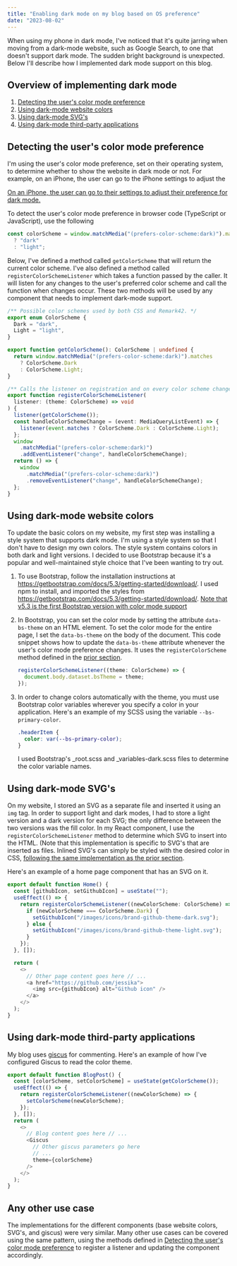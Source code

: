 ```yaml
---
title: "Enabling dark mode on my blog based on OS preference"
date: "2023-08-02"
---
```


When using my phone in dark mode, I've noticed that it's quite jarring when moving from a dark-mode website, such as Google Search, to one that doesn't support dark mode. The sudden bright background is unexpected. Below I'll describe how I implemented dark mode support on this blog.

## Overview of implementing dark mode

1. [Detecting the user's color mode preference](#detecting-the-users-color-mode-preference)
1. [Using dark-mode website colors](#using-dark-mode-website-colors)
1. [Using dark-mode SVG's](#using-dark-mode-svgs)
1. [Using dark-mode third-party applications](#using-dark-mode-third-party-applications)

## Detecting the user's color mode preference

I'm using the user's color mode preference, set on their operating system, to determine whether to show the website in dark mode or not. For example, on an iPhone, the user can go to the iPhone settings to adjust the

[On an iPhone, the user can go to their settings to adjust their preference for dark mode.](/images/dark-mode/iphone_appearance_setting.png)

To detect the user's color mode preference in browser code (TypeScript or JavaScript), use the following

```typescript
const colorScheme = window.matchMedia("(prefers-color-scheme:dark)").matches
  ? "dark"
  : "light";
```

Below, I've defined a method called `getColorScheme` that will return the current color scheme. I've also defined a method called `registerColorSchemeListener` which takes a function passed by the caller. It will listen for any changes to the user's preferred color scheme and call the function when changes occur. These two methods will be used by any component that needs to implement dark-mode support.

```typescript
/** Possible color schemes used by both CSS and Remark42. */
export enum ColorScheme {
  Dark = "dark",
  Light = "light",
}

export function getColorScheme(): ColorScheme | undefined {
  return window.matchMedia("(prefers-color-scheme:dark)").matches
    ? ColorScheme.Dark
    : ColorScheme.Light;
}

/** Calls the listener on registration and on every color scheme change. */
export function registerColorSchemeListener(
  listener: (theme: ColorScheme) => void
) {
  listener(getColorScheme());
  const handleColorSchemeChange = (event: MediaQueryListEvent) => {
    listener(event.matches ? ColorScheme.Dark : ColorScheme.Light);
  };
  window
    .matchMedia("(prefers-color-scheme:dark)")
    .addEventListener("change", handleColorSchemeChange);
  return () => {
    window
      .matchMedia("(prefers-color-scheme:dark)")
      .removeEventListener("change", handleColorSchemeChange);
  };
}
```

## Using dark-mode website colors

To update the basic colors on my website, my first step was installing a style system that supports dark mode. I'm using a style system so that I don't have to design my own colors. The style system contains colors in both dark and light versions. I decided to use Bootstrap because it's a popular and well-maintained style choice that I've been wanting to try out.

1.  To use Bootstrap, follow the installation instructions at https://getbootstrap.com/docs/5.3/getting-started/download/. I used npm to install, and imported the styles from https://getbootstrap.com/docs/5.3/getting-started/download/. [Note that v5.3 is the first Bootstrap version with color mode support](https://getbootstrap.com/docs/5.3/customize/color-modes/)

1.  In Bootstrap, you can set the color mode by setting the attribute `data-bs-theme` on an HTML element. To set the color mode for the entire page, I set the `data-bs-theme` on the body of the document. This code snippet shows how to update the `data-bs-theme` attribute whenever the user's color mode preference changes. It uses the `registerColorScheme` method defined in the [prior section](#detecting-the-users-color-mode-preference).

    ```typescript
    registerColorSchemeListener((theme: ColorScheme) => {
      document.body.dataset.bsTheme = theme;
    });
    ```

1.  In order to change colors automatically with the theme, you must use Bootstrap color variables wherever you specify a color in your application. Here's an example of my SCSS using the variable `--bs-primary-color`.

    ```scss
    .headerItem {
      color: var(--bs-primary-color);
    }
    ```

    I used Bootstrap's \_root.scss and \_variables-dark.scss files to determine the color variable names.

## Using dark-mode SVG's

On my website, I stored an SVG as a separate file and inserted it using an `img` tag. In order to support light and dark modes, I had to store a light version and a dark version for each SVG; the only difference between the two versions was the fill color. In my React component, I use the `registerColorSchemeListener` method to determine which SVG to insert into the HTML. (Note that this implementation is specific to SVG's that are inserted as files. Inlined SVG's can simply be styled with the desired color in CSS, [following the same implementation as the prior section](#using-dark-mode-website-colors).

Here's an example of a home page component that has an SVG on it.

```typescript
export default function Home() {
  const [githubIcon, setGithubIcon] = useState("");
  useEffect(() => {
    return registerColorSchemeListener((newColorScheme: ColorScheme) => {
      if (newColorScheme === ColorScheme.Dark) {
        setGithubIcon("/images/icons/brand-github-theme-dark.svg");
      } else {
        setGithubIcon("/images/icons/brand-github-theme-light.svg");
      }
    });
  }, []);

  return (
    <>
      // Other page content goes here // ...
      <a href="https://github.com/jessika">
        <img src={githubIcon} alt="Github icon" />
      </a>
    </>
  );
}
```

## Using dark-mode third-party applications

My blog uses [giscus](https://giscus.app) for commenting. Here's an example of how I've configured Giscus to read the color theme.

```typescript
export default function BlogPost() {
  const [colorScheme, setColorScheme] = useState(getColorScheme());
  useEffect(() => {
    return registerColorSchemeListener((newColorScheme) => {
      setColorScheme(newColorScheme);
    });
  }, []);
  return (
    <>
      // Blog content goes here // ...
      <Giscus
        // Other giscus parameters go here
        // ...
        theme={colorScheme}
      />
    </>
  );
}
```

## Any other use case

The implementations for the different components (base website colors, SVG's, and giscus) were very similar. Many other use cases can be covered using the same pattern, using the methods defined in [Detecting the user's color mode preference](#detecting-the-users-color-mode-preference) to register a listener and updating the component accordingly.
